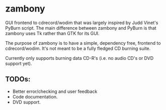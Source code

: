 # zambony
GUI frontend to cdrecord/wodim that was largely inspired by Judd Vinet's PyBurn script. 
The main difference between zambony and PyBurn is that zambony uses Tk rather than GTK 
for its GUI.

The purpose of zambony is to have a simple, dependency free, frontend to cdrecord/wodim.
It's not meant to be a fully fledged CD burning suite.

Currently only supports burning data CD-R's (i.e. no audio CD's or DVD support yet).

TODOs:
------

 * Better error/checking and user feedback
 * Code documentation.
 * DVD support.
